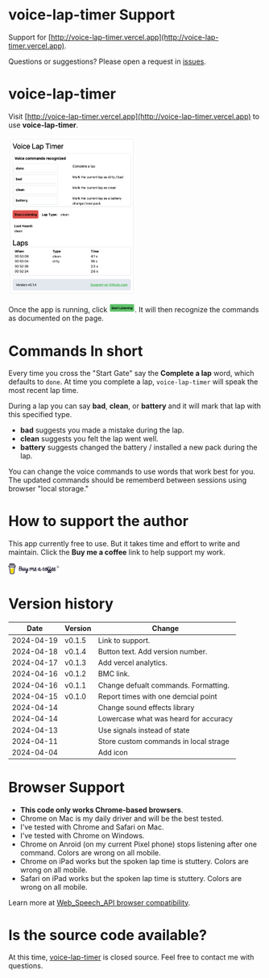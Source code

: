 # voice-lap-timer Support
Support for [http://voice-lap-timer.vercel.app](http://voice-lap-timer.vercel.app).

Questions or suggestions? Please open a request in [issues](https://github.com/kdorff/voice-lap-timer-support/issues).

# voice-lap-timer

Visit [http://voice-lap-timer.vercel.app](http://voice-lap-timer.vercel.app) to use **voice-lap-timer**.

<img src="screenshot-2024-04-19.png" alt="voice-lap-timer" width="50%">

Once the app is running, click <img src="start-listening.png" width="10%" alt="Start Listening">. It will then recognize the commands as documented on the page.

# Commands In short
Every time you cross the "Start Gate" say the **Complete a lap** word, which defaults to `done`. At time you complete a lap, `voice-lap-timer` will speak the most recent lap time.

During a lap you can say **bad**, **clean**, or **battery** and it will mark that lap with this specified type.

- **bad** suggests you made a mistake during the lap.
- **clean** suggests you felt the lap went well.
- **battery** suggests changed the battery / installed a new pack during the lap.

You can change the voice commands to use words that work best for you. The updated commands should be rememberd between sessions using browser "local storage."

# How to support the author

This app currently free to use. But it takes time and effort to write and maintain. Click the **Buy me a coffee** link to help support my work.

[<img src="bmc-brand-logo.svg" alt="voice-lap-timer" width="20%">](https://buymeacoffee.com/dorffmeister)

# Version history

| Date       | Version | Change                                |
| ---------- | ------- | ------------------------------------- |
| 2024-04-19 | v0.1.5  | Link to support.                      |
| 2024-04-18 | v0.1.4  | Button text. Add version number.      |
| 2024-04-17 | v0.1.3  | Add vercel analytics.                 |
| 2024-04-16 | v0.1.2  | BMC link.                             |
| 2024-04-16 | v0.1.1  | Change defualt commands. Formatting.  |
| 2024-04-15 | v0.1.0  | Report times with one demcial point   |
| 2024-04-14 |         | Change sound effects library          |
| 2024-04-14 |         | Lowercase what was heard for accuracy |
| 2024-04-13 |         | Use signals instead of state          |
| 2024-04-11 |         | Store custom commands in local strage |
| 2024-04-04 |         | Add icon                              |

# Browser Support

- **This code only works Chrome-based browsers**.
- Chrome on Mac is my daily driver and will be the best tested.
- I've tested with Chrome and Safari on Mac.
- I've tested with Chrome on Windows.
- Chrome on Anroid (on my current Pixel phone) stops listening after one command. Colors are wrong on all mobile.
- Chrome on iPad works but the spoken lap time is stuttery. Colors are wrong on all mobile.
- Safari on iPad works but the spoken lap time is stuttery. Colors are wrong on all mobile.

Learn more at [Web_Speech_API browser compatibility](https://developer.mozilla.org/en-US/docs/Web/API/Web_Speech_API#browser_compatibility).

# Is the source code available?

At this time, [voice-lap-timer](http://voice-lap-timer.vercel.app) is closed source. Feel free to contact me with questions.
